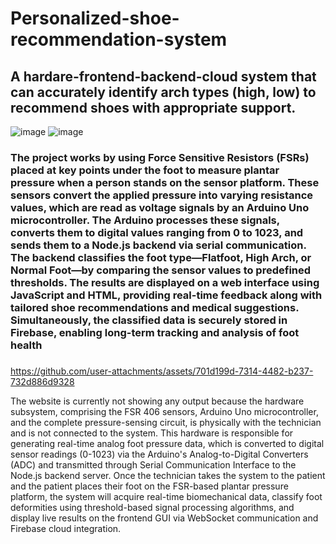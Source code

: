 # Personalized-shoe-recommendation-system
## A hardare-frontend-backend-cloud system that can accurately identify arch types (high, low) to recommend shoes with appropriate support.
![image](https://github.com/user-attachments/assets/a1f4bd75-5ab5-43e2-b8df-ccdf8b53a2a1)
![image](https://github.com/user-attachments/assets/5d254916-ffe1-4565-9e09-a9f80f6b519e)
### The project works by using Force Sensitive Resistors (FSRs) placed at key points under the foot to measure plantar pressure when a person stands on the sensor platform. These sensors convert the applied pressure into varying resistance values, which are read as voltage signals by an Arduino Uno microcontroller. The Arduino processes these signals, converts them to digital values ranging from 0 to 1023, and sends them to a Node.js backend via serial communication. The backend classifies the foot type—Flatfoot, High Arch, or Normal Foot—by comparing the sensor values to predefined thresholds. The results are displayed on a web interface using JavaScript and HTML, providing real-time feedback along with tailored shoe recommendations and medical suggestions. Simultaneously, the classified data is securely stored in Firebase, enabling long-term tracking and analysis of foot health
###

https://github.com/user-attachments/assets/701d199d-7314-4482-b237-732d886d9328

The website is currently not showing any output because the hardware subsystem, comprising the FSR 406 sensors, Arduino Uno microcontroller, and the complete pressure-sensing circuit, is physically with the technician and is not connected to the system. This hardware is responsible for generating real-time analog foot pressure data, which is converted to digital sensor readings (0-1023) via the Arduino's Analog-to-Digital Converters (ADC) and transmitted through Serial Communication Interface to the Node.js backend server. Once the technician takes the system to the patient and the patient places their foot on the FSR-based plantar pressure platform, the system will acquire real-time biomechanical data, classify foot deformities using threshold-based signal processing algorithms, and display live results on the frontend GUI via WebSocket communication and Firebase cloud integration.

